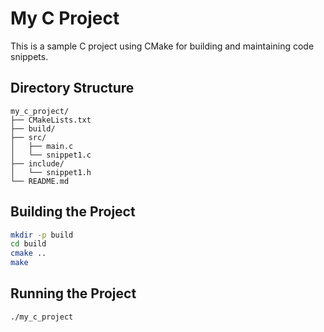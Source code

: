 # My C Project

This is a sample C project using CMake for building and maintaining code snippets.

## Directory Structure

```
my_c_project/
├── CMakeLists.txt
├── build/
├── src/
│   ├── main.c
│   └── snippet1.c
├── include/
│   └── snippet1.h
└── README.md
```

## Building the Project

```sh
mkdir -p build
cd build
cmake ..
make
```

## Running the Project

```sh
./my_c_project
```
